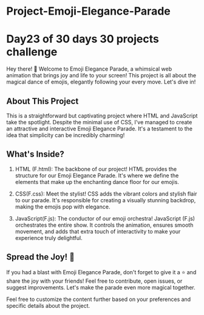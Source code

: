 # Project-Emoji-Elegance-Parade
# Day23 of 30 days 30 projects challenge

Hey there! 👋 Welcome to Emoji Elegance Parade, a whimsical web animation that brings joy and life to your screen! This project is all about the magical dance of emojis, elegantly following your every move. Let's dive in!


## About This Project
This is a straightforward but captivating project where HTML and JavaScript take the spotlight. Despite the minimal use of CSS, I've managed to create an attractive and interactive Emoji Elegance Parade. It's a testament to the idea that simplicity can be incredibly charming!


## What's Inside?
1. HTML (F.html):
The backbone of our project! HTML provides the structure for our Emoji Elegance Parade. It's where we define the elements that make up the enchanting dance floor for our emojis.

2. CSS(F.css):
Meet the stylist! CSS adds the vibrant colors and stylish flair to our parade. It's responsible for creating a visually stunning backdrop, making the emojis pop with elegance.

3. JavaScript(F.js):
The conductor of our emoji orchestra! JavaScript (F.js) orchestrates the entire show. It controls the animation, ensures smooth movement, and adds that extra touch of interactivity to make your experience truly delightful.


## Spread the Joy! 🌈
If you had a blast with Emoji Elegance Parade, don't forget to give it a ⭐️ and share the joy with your friends! Feel free to contribute, open issues, or suggest improvements. Let's make the parade even more magical together.

Feel free to customize the content further based on your preferences and specific details about the project.

